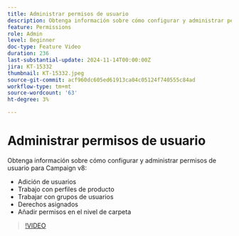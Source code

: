 ```yaml
---
title: Administrar permisos de usuario
description: Obtenga información sobre cómo configurar y administrar permisos de usuario para Campaign v8. Añada usuarios, trabaje con perfiles de producto, grupos de usuarios y derechos asignados. Agregue permisos en el nivel de carpeta.
feature: Permissions
role: Admin
level: Beginner
doc-type: Feature Video
duration: 236
last-substantial-update: 2024-11-14T00:00:00Z
jira: KT-15332
thumbnail: KT-15332.jpeg
source-git-commit: acf960dc605ed61913ca04c05124f740555c84ad
workflow-type: tm+mt
source-wordcount: '63'
ht-degree: 3%

---
```



# Administrar permisos de usuario

Obtenga información sobre cómo configurar y administrar permisos de usuario para Campaign v8:

* Adición de usuarios
* Trabajo con perfiles de producto
* Trabajar con grupos de usuarios
* Derechos asignados
* Añadir permisos en el nivel de carpeta

>[!VIDEO](https://video.tv.adobe.com/v/3438198/?learn=on)
